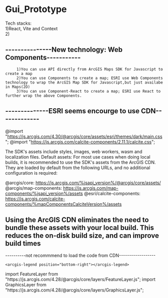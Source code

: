 # Gui_Prototype

Tech stacks:<br/>
1)React, Vite and Context<br/>
2)


---------------New technology: Web Components-----------
--------------
         1)You can use API directly from ArcGIS Maps SDK for Javascript to create a map
         2)You can use Components to create a map; ESRI use Web Components technology to wrap the ArcGIS Map SDK for Javascript,but just availabe in Maps(2D)
         3)You can use Component-React to create a map; ESRI use React to further wrap the above Components.

--------------ESRI seems encourge to use CDN-------------
----------
@import "https://js.arcgis.com/4.30/@arcgis/core/assets/esri/themes/dark/main.css";
@import "https://js.arcgis.com/calcite-components/2.11.1/calcite.css";

The SDK's assets include styles, images, web workers, wasm and localization files.
Default assets:
For most use cases when doing local builds, it is recommended to use the SDK's assets from the ArcGIS CDN. They are loaded by default from the following URLs, and no additional configuration is required:

@arcgis/core: https://js.arcgis.com/%jsapi_version%/@arcgis/core/assets/
@arcgis/map-components: https://js.arcgis.com/map-components/%jsapi_version%/assets
@esri/calcite-components: https://js.arcgis.com/calcite-components/%mapComponentsCalciteVersion%/assets

Using the ArcGIS CDN eliminates the need to bundle these assets with your local build. This reduces the on-disk build size, and can improve build times
-------------------


----------not recommmend to load the code from CDN------------------
<!-- Load Map Components from CDN-->
  <link rel="stylesheet" href="https://js.arcgis.com/4.30/esri/themes/light/main.css">
  <script src="https://js.arcgis.com/4.30/"></script>
  <script type="module" src="https://js.arcgis.com/map-components/4.30/arcgis-map-components.esm.js"></script>

<body>

  <arcgis-map item-id="05e015c5f0314db9a487a9b46cb37eca">

    <arcgis-legend position="bottom-right"></arcgis-legend>

  </arcgis-map>

</body>
import FeatureLayer from "https://js.arcgis.com/4.28/@arcgis/core/layers/FeatureLayer.js";
import GraphicsLayer from "https://js.arcgis.com/4.28/@arcgis/core/layers/GraphicsLayer.js";
